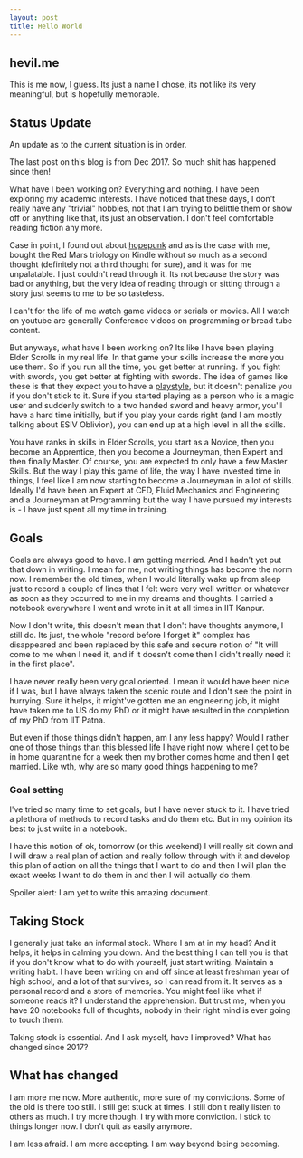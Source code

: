 ```yaml
---
layout: post
title: Hello World
---
```


## hevil.me

This is me now, I guess. Its just a name I chose, its not like its very meaningful, but is hopefully memorable.

## Status Update

An update as to the current situation is in order.

The last post on this blog is from Dec 2017. So much shit has happened since then!

What have I been working on? Everything and nothing. I have been exploring my academic interests. I have noticed that these days, I don't really have any "trivial" hobbies, not that I am trying to belittle them or show off or anything like that, its just an observation. I don't feel comfortable reading fiction any more.

Case in point, I found out about [hopepunk](https://lithub.com/hopepunk-and-solarpunk-on-climate-narratives-that-go-beyond-the-apocalypse/) and as is the case with me, bought the Red Mars triology on Kindle without so much as a second thought (definitely not a third thought for sure), and it was for me unpalatable. I just couldn't read through it. Its not because the story was bad or anything, but the very idea of reading through or sitting through a story just seems to me to be so tasteless.

I can't for the life of me watch game videos or serials or movies. All I watch on youtube are generally Conference videos on programming or bread tube content.

But anyways, what have I been working on? Its like I have been playing Elder Scrolls in my real life. In that game your skills increase the more you use them. So if you run all the time, you get better at running. If you fight with swords, you get better at fighting with swords. The idea of games like these is that they expect you to have a [playstyle](https://www.reddit.com/r/skyrim/comments/3nwmzk/what_is_everyones_obsession_with_stealth_archer/), but it doesn't penalize you if you don't stick to it. Sure if you started playing as a person who is a magic user and suddenly switch to a two handed sword and heavy armor, you'll have a hard time initially, but if you play your cards right (and I am mostly talking about ESIV Oblivion), you can end up at a high level in all the skills. 

You have ranks in skills in Elder Scrolls, you start as a Novice, then you become an Apprentice, then you become a Journeyman, then Expert and then finally Master. Of course, you are expected to only have a few Master Skills. But the way I play this game of life, the way I have invested time in things, I feel like I am now starting to become a Journeyman in a lot of skills. Ideally I'd have been an Expert at CFD, Fluid Mechanics and Engineering and a Journeyman at Programming but the way I have pursued my interests is - I have just spent all my time in training.

## Goals

Goals are always good to have. I am getting married. And I hadn't yet put that down in writing. I mean for me, not writing things has become the norm now. I remember the old times, when I would literally wake up from sleep just to record a couple of lines that I felt were very well written or whatever as soon as they occurred to me in my dreams and thoughts. I carried a notebook everywhere I went and wrote in it at all times in IIT Kanpur.

Now I don't write, this doesn't mean that I don't have thoughts anymore, I still do. Its just, the whole "record before I forget it" complex has disappeared and been replaced by this safe and secure notion of "It will come to me when I need it, and if it doesn't come then I didn't really need it in the first place".

I have never really been very goal oriented. I mean it would have been nice if I was, but I have always taken the scenic route and I don't see the point in hurrying. Sure it helps, it might've gotten me an engineering job, it might have taken me to US do my PhD or it might have resulted in the completion of my PhD from IIT Patna.

But even if those things didn't happen, am I any less happy? Would I rather one of those things than this blessed life I have right now, where I get to be in home quarantine for a week then my brother comes home and then I get married. Like wth, why are so many good things happening to me?

### Goal setting

I've tried so many time to set goals, but I have never stuck to it. I have tried a plethora of methods to record tasks and do them etc. But in my opinion its best to just write in a notebook.

I have this notion of ok, tomorrow (or this weekend) I will really sit down and I will draw a real plan of action and really follow through with it and develop this plan of action on all the things that I want to do and then I will plan the exact weeks I want to do them in and then I will actually do them.

Spoiler alert: I am yet to write this amazing document.

## Taking Stock

I generally just take an informal stock. Where I am at in my head? And it helps, it helps in calming you down. And the best thing I can tell you is that if you don't know what to do with yourself, just start writing. Maintain a writing habit. I have been writing on and off since at least freshman year of high school, and a lot of that survives, so I can read from it. It serves as a personal record and a store of memories. You might feel like what if someone reads it? I understand the apprehension. But trust me, when you have 20 notebooks full of thoughts, nobody in their right mind is ever going to touch them.

Taking stock is essential. And I ask myself, have I improved? What has changed since 2017?

## What has changed

I am more me now. More authentic, more sure of my convictions. Some of the old is there too still. I still get stuck at times. I still don't really listen to others as much. I try more though. I try with more conviction. I stick to things longer now. I don't quit as easily anymore.

I am less afraid. I am more accepting. I am way beyond being becoming.